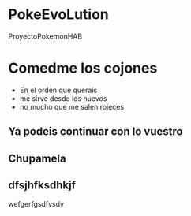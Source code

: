 # PokeEvoLution

ProyectoPokemonHAB

# Comedme los cojones

-   En el orden que querais
-   me sirve desde los huevos
-   no mucho que me salen rojeces

## Ya podeis continuar con lo vuestro

## Chupamela

## dfsjhfksdhkjf
wefgerfgsdfvsdv
